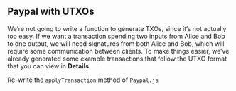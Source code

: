 ## Paypal with UTXOs

We’re not going to write a function to generate TXOs, since it’s not actually too easy. If we want a transaction spending two inputs from Alice and Bob to one output, we will need signatures from both Alice and Bob, which will require some communication between clients. To make things easier, we’ve already generated some example transactions that follow the UTXO format that you can view in **Details**.  

Re-write the `applyTransaction` method of `Paypal.js`



